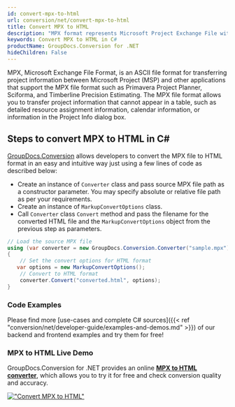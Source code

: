 ```yaml
---
id: convert-mpx-to-html
url: conversion/net/convert-mpx-to-html
title: Convert MPX to HTML
description: "MPX format represents Microsoft Project Exchange File with .mpx extension. Learn how to convert MPX to HTML file programmatically in C# language using GroupDocs.Conversion for .NET library."
keywords: Convert MPX to HTML in C#
productName: GroupDocs.Conversion for .NET
hideChildren: False
---
```


MPX, Microsoft Exchange File Format, is an ASCII file format for transferring project information between Microsoft Project (MSP) and other applications that support the MPX file format such as Primavera Project Planner, Sciforma, and Timberline Precision Estimating. The MPX file format allows you to transfer project information that cannot appear in a table, such as detailed resource assignment information, calendar information, or information in the Project Info dialog box.

## Steps to convert MPX to HTML in C#

[GroupDocs.Conversion](https://products.groupdocs.com/conversion/net) allows developers to convert the MPX file to HTML format in an easy and intuitive way just using a few lines of code as described below:

* Create an instance of `Converter` class and pass source MPX file path as a constructor parameter. You may specify absolute or relative file path as per your requirements. 
* Create an instance of `MarkupConvertOptions` class.
* Call `Converter` class `Convert` method and pass the filename for the converted HTML file and the `MarkupConvertOptions` object from the previous step as parameters.

```csharp
// Load the source MPX file
using (var converter = new GroupDocs.Conversion.Converter("sample.mpx"))
{
    // Set the convert options for HTML format
   var options = new MarkupConvertOptions();
    // Convert to HTML format
    converter.Convert("converted.html", options);
}
```

### Code Examples

Please find more [use-cases and complete C# sources]({{< ref "conversion/net/developer-guide/examples-and-demos.md" >}}) of our backend and frontend examples and try them for free!

### MPX to HTML Live Demo

GroupDocs.Conversion for .NET provides an online [**MPX to HTML converter**](https://products.groupdocs.app/conversion/mpx-to-html), which allows you to try it for free and check conversion quality and accuracy.

[!["Convert MPX to HTML"](conversion/net/images/convert-to-html/convert-mpx-to-html.png)](https://products.groupdocs.app/conversion/mpx-to-html)